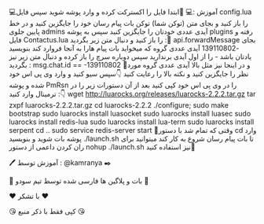 💻آموزش :💻
🎈ابتدا فایل را اکسترکت کرده و وارد پوشه شوید سپس فایل config.lua را باز کنید و بجای متن (توکن شما) توکن بات پیام رسان خود را جایگزین کنید و در خط پایین جلوی admins آیدی عددی خودتان را جایگزین کنید سپس به پوشه plugins رفته و فایل Contactus.lua را باز کنید و دنبال متن زیر بگردید :🎈
api.forwardMessage 
بجای -139110802 آیدی عددی گروه که میخواید بات پیام هارا به آنجا فروارد کند بنویسید یادتان باشد - را از اول آیدی برندارید سپس دوباره سرچ را باز کرده و دنبال متن زیر نیز بگردید :
msg.chat.id == -139110802
📌و در اینجا نیز مثل بالا آیدی عددی گروه مورد نظر را جایگزین کنید و نکته بالا را رعایت کنید
👇سپس سیو کنید و وارد وی پی اس خود شده و پوشه PmRsn را در وی پی اس خود کپی کنید بعد از آن دستورات زیر را در ترمینال وارد کنید :👇
wget http://luarocks.org/releases/luarocks-2.2.2.tar.gz 
 tar zxpf luarocks-2.2.2.tar.gz 
cd luarocks-2.2.2 
 ./configure; sudo make bootstrap 
 sudo luarocks install luasocket
 sudo luarocks install luasec 
sudo luarocks install redis-lua 
 sudo luarocks install lua-term
 sudo luarocks install serpent 
cd .. 
sudo service redis-server start
🚀وقتی که تمام شد با دستور cd وارد پوشه بات شوید و بنویسید ./launch.sh تا بات پیام رسان شروع به کار کند میتوانید برای ران کردن داعمی از دستور nohup ./launch.sh نیز استفاده کنید🚀

🖊 آموزش توسط : @kamranya ✒️

🔨 بات و پلاگین ها فارسی شده توسط تیم سودو 🔨

❤️ با تشکر ❤️

😘 کپی فقط با ذکر منبع 😘
